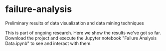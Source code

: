 # failure-analysis
Preliminary results of data visualization and data mining techniques

This is part of ongoing research. Here we show the results we've got so far. 
Download the project and execute the Jupyter notebook "Failure Analysis Data.ipynb" to see and interact with them.

